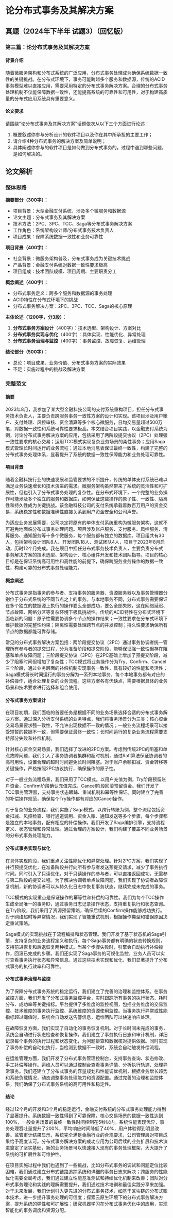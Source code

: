# 论分布式事务及其解决方案

## 真题（2024年下半年 试题3）（回忆版）
### 第三篇：论分布式事务及其解决方案

#### 背景介绍
随着微服务架构和分布式系统的广泛应用，分布式事务处理成为确保系统数据一致性的关键挑战。在分布式环境下，事务可能跨越多个服务和数据源，传统的ACID事务模型难以直接应用，需要采用特定的分布式事务解决方案。合理的分布式事务处理机制不仅能保障数据一致性，还能提高系统的可靠性和可用性，对于构建高质量的分布式应用系统具有重要意义。

#### 论文要求
请围绕"论分布式事务及其解决方案"话题依次从以下三个方面进行论述：
1. 概要叙述你参与分析设计的软件项目以及你在其中所承担的主要工作；
2. 请介绍4种分布式事务的解决方案及简单说明；
3. 具体阐述你参与的软件项目是如何做到分布式事务的，过程中遇到哪些问题，是如何解决的。

## 论文解析


### 整体思路

**摘要部分（300字）：**
- 项目背景：大型金融支付系统，涉及多个微服务和数据源
- 论文主题：分布式事务及其解决方案
- 技术方法：2PC、3PC、TCC、Saga等分布式事务解决方案
- 工作角色：系统架构设计师/分布式事务技术负责人
- 项目成果：保障系统数据一致性和业务可靠性

**项目背景（400字）：**
- 社会背景：微服务架构普及，分布式事务成为关键技术挑战
- 产品背景：金融支付系统对数据一致性要求极高
- 项目组成：技术团队规模、项目周期、主要职责分工

**概念阐述（400字）：**
- 分布式事务定义：跨多个服务和数据源的事务处理
- ACID特性在分布式环境下的挑战
- 分布式事务解决方案：2PC、3PC、TCC、Saga的核心原理

**主体论述（1200字，分3段）：**
1. **分布式事务方案设计**（400字）：技术选型、架构设计、方案对比
2. **分布式事务实现与优化**（400字）：具体实现、性能优化、异常处理
3. **分布式事务治理与监控**（400字）：事务监控、故障恢复、运维管理

**结论部分（500字）：**
- 总论：项目成果、业务价值、分布式事务方案的实际效果
- 不足：实施过程中的挑战及解决方案

### 完整范文

#### 摘要

2023年8月，我参加了某大型金融科技公司的支付系统重构项目，担任分布式事务技术负责人，主要负责跨服务事务一致性方案的设计和实现。该项目涉及用户账户、支付处理、风控审核、资金清算等多个核心微服务，日均交易量超过500万笔，对数据一致性和系统可靠性要求极高。本文结合项目实践，以金融支付系统为例，讨论分布式事务解决方案的应用，包括采用了两阶段提交协议（2PC）处理强一致性要求的核心交易；运用TCC模式实现复杂业务场景的柔性事务；应用Saga模式管理长时间运行的业务流程；通过本地消息表保证最终一致性，构建了完整的分布式事务处理体系，显著提升了系统的数据一致性保障能力和业务处理可靠性。

#### 项目背景

随着金融科技行业的快速发展和监管要求的不断提升，传统的单体支付系统已难以满足业务快速增长和技术演进的需求。微服务架构虽然带来了系统的灵活性和可扩展性，但也引入了分布式事务处理的复杂性。在分布式环境下，一个完整的业务操作可能涉及多个独立的服务和数据库，如何保证这些操作的原子性、一致性、隔离性和持久性成为关键挑战。该金融科技公司的支付系统承载着数百万用户的资金交易，系统稳定性和数据准确性直接关系到用户资金安全和公司声誉。

为适应业务发展需要，公司决定将原有的单体支付系统重构为微服务架构，这就不可避免地面临分布式事务处理问题。项目涉及账户服务、支付服务、风控服务、清算服务、通知服务等十多个微服务，每个服务都有独立的数据库。项目组共有30人，包括架构设计团队8人、开发团队18人、测试团队4人，项目于2023年8月启动，历时12个月完成。我在项目中担任分布式事务技术负责人，主要负责分布式事务解决方案的技术选型、架构设计、核心组件开发和技术团队指导。项目的核心目标是在保证系统高可用性和高性能的前提下，确保跨服务业务操作的数据一致性，构建可靠的分布式事务处理能力。

#### 概念阐述

分布式事务是指事务的参与者、支持事务的服务器、资源服务器以及事务管理器分别位于分布式系统的不同节点之上的事务。与本地事务不同，分布式事务需要保证在多个独立的数据源上执行的操作要么全部成功，要么全部失败，这在网络延迟、节点故障、网络分区等复杂环境下极具挑战性。传统的ACID特性在分布式环境下面临新的问题：原子性需要协调多个节点的操作结果；一致性要求在分布式环境下维护数据的完整性约束；隔离性需要处理跨节点的并发控制；持久性要求确保所有节点的数据都能可靠存储。

常见的分布式事务解决方案包括：两阶段提交协议（2PC）通过事务协调者统一管理所有参与者的提交过程，分为准备阶段和提交阶段，能够保证强一致性但存在阻塞和单点故障问题；三阶段提交协议（3PC）在2PC基础上增加了预提交阶段，减少了阻塞时间但增加了复杂性；TCC模式将业务操作分为Try、Confirm、Cancel三个阶段，通过业务层面的补偿机制实现事务一致性，具有较好的性能和灵活性；Saga模式将长时间运行的事务分解为一系列本地事务，每个本地事务都有对应的补偿操作，适合处理复杂的业务流程。这些方案各有优缺点，需要根据具体的业务场景和技术要求进行选择和组合使用。

#### 分布式事务方案设计

在项目初期，我们面临的首要任务是根据不同的业务场景选择合适的分布式事务解决方案。通过深入分析支付系统的业务特点，我们将事务场景分为三类：核心资金交易场景要求强一致性，不允许出现数据不一致的情况；一般业务流程场景可以接受短暂的数据不一致，但需要保证最终一致性；长时间运行的复杂业务流程需要支持部分失败和补偿机制。

针对核心资金交易场景，我们选择了改进的2PC方案。考虑到传统2PC的阻塞和单点故障问题，我们引入了事务协调者集群和超时机制，通过Raft算法保证协调者的高可用性，设置合理的超时时间避免长时间阻塞。对于账户余额扣减、资金转移等关键操作，严格按照2PC协议执行，确保操作的原子性。

对于一般业务流程场景，我们采用了TCC模式。以用户充值为例，Try阶段预留账户资金，Confirm阶段确认充值完成，Cancel阶段回滚预留资金。我们开发了TCC事务管理器，支持事务状态跟踪、重试机制和幂等性保证。同时建立了完善的补偿操作规范，确保每个Try操作都有对应的Cancel操作。

对于复杂的业务流程，我们实施了Saga模式。以跨行转账为例，整个流程包括资金扣减、风控检查、银行通道调用、资金入账、通知发送等多个步骤，每个步骤都是独立的本地事务，配有相应的补偿操作。我们开发了Saga编排引擎，支持流程定义、状态管理和异常处理。通过合理的方案设计，我们构建了覆盖不同业务场景的分布式事务处理能力。

#### 分布式事务实现与优化

在具体实现阶段，我们重点关注性能优化和异常处理。针对2PC方案，我们实现了并行预提交优化，在准备阶段并行向所有参与者发送预提交请求，减少了事务执行时间。同时引入了只读优化，对于只读操作的参与者，可以直接返回成功，无需参与第二阶段的提交过程。为了解决协调者单点故障问题，我们实现了协调者故障恢复机制，新的协调者可以从持久化日志中恢复事务状态，继续完成未完成的事务。

TCC模式的实现重点是保证操作的幂等性和补偿的可靠性。我们为每个TCC操作生成全局唯一的事务ID，通过事务日志记录操作状态，支持重复执行和状态查询。在Try阶段，我们采用了资源预留策略，确保后续的Confirm操作能够成功执行。对于网络超时等异常情况，我们实现了智能重试机制，根据操作类型和错误原因决定重试策略。

Saga模式的实现挑战在于流程编排和状态管理。我们开发了基于状态机的Saga引擎，支持复杂的业务流程定义和执行。每个Saga事务都有明确的状态转换规则，支持前进恢复和后退恢复两种模式。当某个步骤失败时，引擎会自动执行补偿操作，回滚已完成的步骤。我们还实现了Saga事务的可视化监控，业务人员可以实时查看事务执行状态和异常信息。通过这些技术实现和优化，我们显著提升了分布式事务的执行效率和可靠性。

#### 分布式事务治理与监控

为了保障分布式事务系统的稳定运行，我们建立了完善的治理和监控体系。在事务监控方面，我们开发了分布式事务监控平台，实时跟踪所有事务的执行状态、耗时分布、成功率等关键指标。平台提供了多维度的监控视图，包括业务维度的交易监控、技术维度的事务执行监控、系统维度的资源使用监控。当事务执行异常或性能指标超过阈值时，系统会自动发送告警信息，运维团队可以快速响应处理。

在故障恢复方面，我们实现了自动化的事务恢复机制。对于长时间未完成的事务，系统会自动进行状态检查和恢复操作。我们建立了事务执行日志和审计机制，详细记录每个事务的执行过程和状态变化，为问题排查和数据核对提供依据。同时实现了事务补偿的自动化执行，当检测到数据不一致时，系统会自动触发补偿流程。

在运维管理方面，我们开发了分布式事务管理控制台，支持事务查询、状态修改、手工补偿等操作。运维人员可以通过控制台查看事务详情、分析执行轨迹、处理异常事务。我们还建立了分布式事务的容量规划和性能调优机制，根据业务增长趋势和系统负载情况，动态调整事务处理能力和资源配置。通过完善的治理和监控体系，我们确保了分布式事务系统的高可用性和稳定性。

#### 结论

经过12个月的开发和3个月的稳定运行，金融支付系统的分布式事务处理能力得到了显著提升。系统数据一致性得到了可靠保障，核心交易场景的数据一致性达到100%，一般业务场景的最终一致性时间控制在5秒以内。系统性能表现优异，事务处理吞吐量提升了200%，平均响应时间降低了40%，用户体验得到明显改善。监管审计结果显示，系统完全满足金融行业的合规要求，公司管理层对项目成果给予高度认可。分布式事务解决方案的成功应用为公司后续的业务扩展和技术演进奠定了坚实基础，新的业务场景可以快速接入现有的事务处理框架，大大提升了系统的可扩展性和可维护性。

在项目实施过程中我们也遇到了一些挑战，比如分布式事务的调试和问题定位比较困难，我们通过建立分布式链路追踪系统和详细的事务日志来解决；跨服务的性能优化需要全局考虑，我们通过建立性能基准测试和持续优化机制来改善；团队对分布式事务理论和实践的理解需要提升，我们通过技术培训和最佳实践分享来加强。对于未来发展，我们计划引入更先进的分布式事务技术，如基于区块链的分布式账本技术，进一步提升事务处理的可信度；探索云原生环境下的分布式事务解决方案，提升系统的弹性和可扩展性；研究机器学习在分布式事务优化中的应用，实现智能化的事务调度和资源分配。